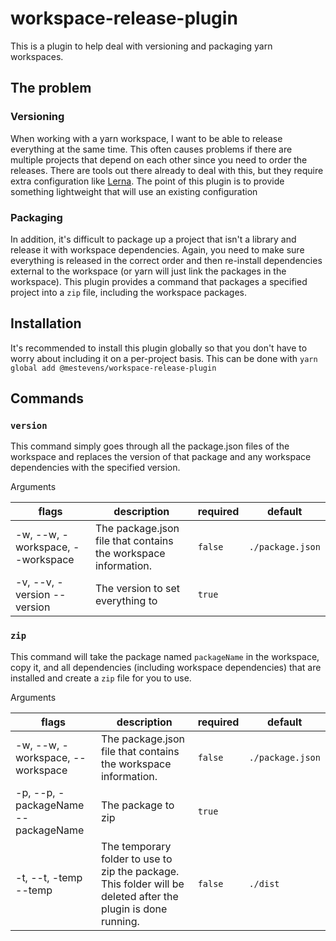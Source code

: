 # workspace-release-plugin

This is a plugin to help deal with versioning and packaging yarn workspaces.

## The problem

### Versioning 
When working with a yarn workspace, I want to be able to release everything at the same time. This often causes problems if there are multiple projects that depend on each other since you need to order the releases. There are tools out there already to deal with this, but they require extra configuration like [Lerna](https://lerna.js.org/). The point of this plugin is to provide something lightweight that will use an existing configuration

### Packaging
In addition, it's difficult to package up a project that isn't a library and release it with workspace dependencies. Again, you need to make sure everything is released in the correct order and then re-install dependencies external to the workspace (or yarn will just link the packages in the workspace). This plugin provides a command that packages a specified project into a `zip` file, including the workspace packages.

## Installation

It's recommended to install this plugin globally so that you don't have to worry about including it on a per-project basis. This can be done with `yarn global add @mestevens/workspace-release-plugin`

## Commands

### `version`

This command simply goes through all the package.json files of the workspace and replaces the version of that package and any workspace dependencies with the specified version.

Arguments

flags | description | required | default
--- | --- | --- | ---
-w, --w, -workspace, --workspace | The package.json file that contains the workspace information. | `false` | `./package.json`
-v, --v, -version --version | The version to set everything to | `true` |

### `zip`

This command will take the package named `packageName` in the workspace, copy it, and all dependencies (including workspace dependencies) that are installed and create a `zip` file for you to use.

Arguments

flags | description | required | default
--- | --- | --- | ---
-w, --w, -workspace, --workspace | The package.json file that contains the workspace information. | `false` | `./package.json`
-p, --p, -packageName --packageName | The package to zip | `true` |
-t, --t, -temp --temp | The temporary folder to use to zip the package. This folder will be deleted after the plugin is done running. | `false` | `./dist`